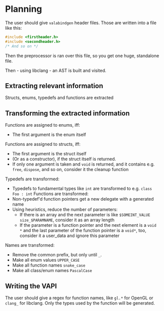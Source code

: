 # Planning

The user should give `valabindgen` header files. Those are written into a file like this:
```c
#include <firstheader.h>
#include <secondheader.h>
/* And so on */
```
Then the preprocessor is ran over this file, so you get one huge, standalone file.

Then - using libclang - an AST is built and visited.

## Extracting relevant information

Structs, enums, typedefs and functions are extracted

## Transforming the extracted information

Functions are assigned to enums, iff:

- The first argument is the enum itself

Functions are assigned to structs, iff:
- The first argument is the struct itself
- (Or as a constructor), if the struct itself is returned.
- If only one argument is taken and `void` is returned, and it contains e.g. `free`, `dispose`, and so on, consider it the cleanup function

Typedefs are transformed:
- Typedefs to fundamental types like `int` are transformed to e.g. `class Foo : int`
Functions are transformed:
- Non-typedef'd function pointers get a new delegate with a generated name
- Using heuristics, reduce the number of parameters:
  - If there is an array and the next parameter is like `$SOMEINT_VALUE size_$PARAMNAME`, consider it as an array length
  - If the parameter is a function pointer and the next element is a `void *` and the last parameter of the function pointer is a `void*`, too, consider it a user_data and ignore this parameter

Names are transformed:
- Remove the common prefix, but only until `_`.
- Make all enum values `UPPER_CASE`
- Make all function names `snake_case`
- Make all class/enum names `PascalCase`

## Writing the VAPI
The user should give a regex for function names, like `gl.*` for OpenGL or `clang_` for libclang. Only the types used by the function will be generated.
